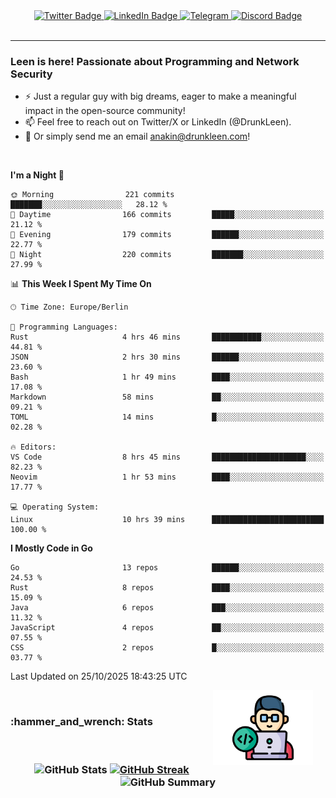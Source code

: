 <div id="badges" align="center">
  <a href="https://twitter.com/DrunkLeen">
    <img src="https://img.shields.io/badge/Twitter-blue?style=for-the-badge&logo=twitter&logoColor=white" alt="Twitter Badge"/>
  </a>
  <a href="https://www.instagram.com/reza.df.x">  
    <img src="https://img.shields.io/badge/LinkedIn-skyblue?style=for-the-badge&logo=LinkedIn&logoColor=black" alt="LinkedIn Badge"/>
  </a>
  <a href="http://telegram.me/rezadfx">
    <img src="https://img.shields.io/badge/Telegram-white?style=for-the-badge&logo=telegram&logoColor=blue" alt=Telegram Badge"/>
  </a>
  <a href="https://discord.com/users/DrunkLeen">
    <img src="https://img.shields.io/badge/Discord-gray?style=for-the-badge&logo=discord&logoColor=white" alt="Discord Badge"/>
  </a>
  <br>
  <img src="https://komarev.com/ghpvc/?username=drunkleen&style=flat-square&color=red" alt=""/>
</div>


---



### Leen is here! Passionate about Programming and Network Security

-	:zap: Just a regular guy with big dreams, eager to make a meaningful impact in the open-source community!
-	:mailbox: Feel free to reach out on Twitter/X or LinkedIn (@DrunkLeen).
-	:email: Or simply send me an email [anakin@drunkleen.com](mailto:anakin@drunkleen.com)!



<br>

<!-- <details>
<summary><b>:gear: &nbsp;Git statistics</b></summary>
<br>

[![Top Langs](https://github-readme-stats.vercel.app/api/top-langs/?username=drunkleen&layout=compact&theme=github_dark#gh-dark-mode-only)](https://github.com/drunkleen/github-readme-stats)
[![Top Langs](https://github-readme-stats.vercel.app/api/top-langs/?username=drunkleen&layout=compact&theme=vue#gh-light-mode-only)](https://github.com/drunkleen/github-readme-stats)
[![DrunkLeen's GitHub stats-Dark](https://github-readme-stats.vercel.app/api?username=drunkleen&show_icons=true&theme=github_dark#gh-dark-mode-only)](https://github.com/drunkleen/)
[![DrunkLeen's GitHub stats-Light](https://github-readme-stats.vercel.app/api?username=drunkleen&show_icons=true&theme=vue#gh-light-mode-only)](https://github.com/drunkleen/github-readme-stats)
[![willianrod's wakatime stats](https://github-readme-stats.vercel.app/api/wakatime?username=drunkleen&theme=github_dark#gh-dark-mode-only)](https://github.com/drunkleen/github-readme-stats)
[![willianrod's wakatime stats](https://github-readme-stats.vercel.app/api/wakatime?username=drunkleen&layout=compact&theme=vue#gh-light-mode-only)](https://github.com/drunkleen/github-readme-stats)

</details> -->


<!--START_SECTION:waka-->
**I'm a Night 🦉** 

```text
🌞 Morning                221 commits         ███████░░░░░░░░░░░░░░░░░░   28.12 % 
🌆 Daytime                166 commits         █████░░░░░░░░░░░░░░░░░░░░   21.12 % 
🌃 Evening                179 commits         ██████░░░░░░░░░░░░░░░░░░░   22.77 % 
🌙 Night                  220 commits         ███████░░░░░░░░░░░░░░░░░░   27.99 % 
```


📊 **This Week I Spent My Time On** 

```text
🕑︎ Time Zone: Europe/Berlin

💬 Programming Languages: 
Rust                     4 hrs 46 mins       ███████████░░░░░░░░░░░░░░   44.81 % 
JSON                     2 hrs 30 mins       ██████░░░░░░░░░░░░░░░░░░░   23.60 % 
Bash                     1 hr 49 mins        ████░░░░░░░░░░░░░░░░░░░░░   17.08 % 
Markdown                 58 mins             ██░░░░░░░░░░░░░░░░░░░░░░░   09.21 % 
TOML                     14 mins             █░░░░░░░░░░░░░░░░░░░░░░░░   02.28 % 

🔥 Editors: 
VS Code                  8 hrs 45 mins       █████████████████████░░░░   82.23 % 
Neovim                   1 hr 53 mins        ████░░░░░░░░░░░░░░░░░░░░░   17.77 % 

💻 Operating System: 
Linux                    10 hrs 39 mins      █████████████████████████   100.00 % 
```

**I Mostly Code in Go** 

```text
Go                       13 repos            ██████░░░░░░░░░░░░░░░░░░░   24.53 % 
Rust                     8 repos             ████░░░░░░░░░░░░░░░░░░░░░   15.09 % 
Java                     6 repos             ███░░░░░░░░░░░░░░░░░░░░░░   11.32 % 
JavaScript               4 repos             ██░░░░░░░░░░░░░░░░░░░░░░░   07.55 % 
CSS                      2 repos             █░░░░░░░░░░░░░░░░░░░░░░░░   03.77 % 
```




 Last Updated on 25/10/2025 18:43:25 UTC
<!--END_SECTION:waka-->

<img align='right' height='120' style="margin-right:20px" src='assets/img/programmer.png' alt='Programmer'>


<p align="center">
<br>
<summary><h3><b>:hammer_and_wrench: Stats</b></h3></summary>
<br>

<h3 align="center">
  
![GitHub Stats](http://github-profile-summary-cards.vercel.app/api/cards/stats?username=drunkleen&theme=tokyonight) [![GitHub Streak](https://github-readme-streak-stats.herokuapp.com?user=drunkleen&theme=tokyonight&hide_border=true&date_format=j%20M%5B%20Y%5D&card_width=480)](https://git.io/streak-stats)
![GitHub Summary](http://github-profile-summary-cards.vercel.app/api/cards/profile-details?username=drunkleen&theme=tokyonight)

</h3>

